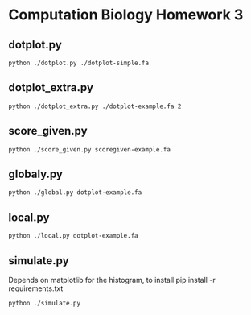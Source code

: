 # Computation Biology Homework 3

## dotplot.py
    python ./dotplot.py ./dotplot-simple.fa

## dotplot_extra.py
    python ./dotplot_extra.py ./dotplot-example.fa 2

## score_given.py
    python ./score_given.py scoregiven-example.fa

## globaly.py
    python ./global.py dotplot-example.fa

## local.py
    python ./local.py dotplot-example.fa
    
## simulate.py
Depends on matplotlib for the histogram, to install
    pip install -r requirements.txt
    
    python ./simulate.py
